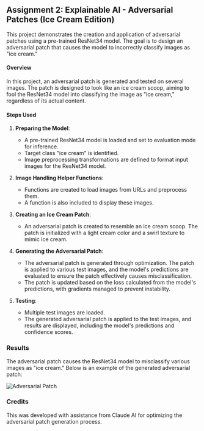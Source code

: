 ## Assignment 2: Explainable AI - Adversarial Patches (Ice Cream Edition)

This project demonstrates the creation and application of adversarial patches using a pre-trained ResNet34 model. The goal is to design an adversarial patch that causes the model to incorrectly classify images as "ice cream." 

#### Overview

In this project, an adversarial patch is generated and tested on several images. The patch is designed to look like an ice cream scoop, aiming to fool the ResNet34 model into classifying the image as "ice cream," regardless of its actual content.

#### Steps Used

1. **Preparing the Model**:
   - A pre-trained ResNet34 model is loaded and set to evaluation mode for inference.
   - Target class "ice cream" is identified.
   - Image preprocessing transformations are defined to format input images for the ResNet34 model.

2. **Image Handling Helper Functions**:
   - Functions are created to load images from URLs and preprocess them.
   - A function is also included to display these images.

3. **Creating an Ice Cream Patch**:
   - An adversarial patch is created to resemble an ice cream scoop. The patch is initialized with a light cream color and a swirl texture to mimic ice cream.

4. **Generating the Adversarial Patch**:
   - The adversarial patch is generated through optimization. The patch is applied to various test images, and the model's predictions are evaluated to ensure the patch effectively causes misclassification.
   - The patch is updated based on the loss calculated from the model's predictions, with gradients managed to prevent instability.

5. **Testing**:
   - Multiple test images are loaded.
   - The generated adversarial patch is applied to the test images, and results are displayed, including the model's predictions and confidence scores.

### Results

The adversarial patch causes the ResNet34 model to misclassify various images as "ice cream." Below is an example of the generated adversarial patch:

![Adversarial Patch](https://github.com/user-attachments/assets/4ed89f1c-4a25-417e-83fe-aa073d5ee5a2)


### Credits

This was developed with assistance from Claude AI for optimizing the adversarial patch generation process.
